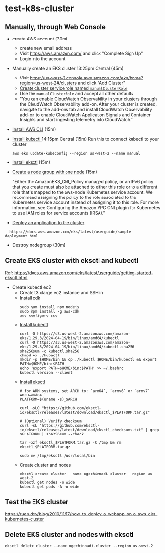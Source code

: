 # test-k8s-cluster
## Manually, through Web Console
- create AWS account (30m)
    + create new email address
    + Visit https://aws.amazon.com/ and click "Complete Sign Up"
    + Login into the account

- Manually create an EKS cluster 13:25pm Central (45m)
    + Visit https://us-west-2.console.aws.amazon.com/eks/home?region=us-west-2#/clusters and click "Add Cluster"
    + [Create cluster service role named `manualClusterRole`](https://docs.aws.amazon.com/eks/latest/userguide/service_IAM_role.html#create-service-role)
    + Use the `manualClusterRole` and accept all other defaults
    + "You can enable CloudWatch Observability in your clusters through the CloudWatch Observability add-on. After your cluster is created, navigate to the add-ons tab and install CloudWatch Observability add-on to enable CloudWatch Application Signals and Container Insights and start ingesting telemetry into CloudWatch."

- [Install AWS CLI](https://docs.aws.amazon.com/cli/latest/userguide/getting-started-install.html) (15m)

- [Install kubectl ](https://docs.aws.amazon.com/eks/latest/userguide/install-kubectl.html) 14:15pm Central (15m)
  Run this to connect kubectl to your cluster
  ```
  aws eks update-kubeconfig --region us-west-2 --name manual
  ```
- [Install eksctl](https://eksctl.io/installation/) (15m)

- [Create a node group with one node](https://docs.aws.amazon.com/eks/latest/userguide/create-managed-node-group.html) (15m)

  "Either the AmazonEKS_CNI_Policy managed policy, or an IPv6 policy that you create must also be attached to either this role or to a different role that's mapped to the aws-node Kubernetes service account. We recommend assigning the policy to the role associated to the Kubernetes service account instead of assigning it to this role. For more information, see Configuring the Amazon VPC CNI plugin for Kubernetes to use IAM roles for service accounts (IRSA)."

- [Deploy an application to the cluster](https://ruan.dev/blog/2019/11/17/how-to-deploy-a-webapp-on-a-aws-eks-kubernetes-cluster)
```
  https://docs.aws.amazon.com/eks/latest/userguide/sample-deployment.html
```



- Destroy nodegroup (30m)

## Create EKS cluster with eksctl and kubectl
Ref: https://docs.aws.amazon.com/eks/latest/userguide/getting-started-eksctl.html


- Create kubectl ec2
	+ Create t3.xlarge ec2 instance and SSH in
	+ Install cdk
        ```
		sudo yum install npm nodejs
		sudo npm install -g aws-cdk
		aws configure sso
        ```
	+ [Install kubectl](https://docs.aws.amazon.com/eks/latest/userguide/install-kubectl.html)
        ```
		curl -O https://s3.us-west-2.amazonaws.com/amazon-eks/1.29.3/2024-04-19/bin/linux/amd64/kubectl
		curl -O https://s3.us-west-2.amazonaws.com/amazon-eks/1.29.3/2024-04-19/bin/linux/amd64/kubectl.sha256
		sha256sum -c kubectl.sha256
		chmod +x ./kubectl
		mkdir -p $HOME/bin && cp ./kubectl $HOME/bin/kubectl && export PATH=$HOME/bin:$PATH
		echo 'export PATH=$HOME/bin:$PATH' >> ~/.bashrc
		kubectl version --client
        ```
	+ [Install eksctl](https://eksctl.io/installation/)
        ```
		# for ARM systems, set ARCH to: `arm64`, `armv6` or `armv7`
		ARCH=amd64
		PLATFORM=$(uname -s)_$ARCH

		curl -sLO "https://github.com/eksctl-io/eksctl/releases/latest/download/eksctl_$PLATFORM.tar.gz"
        
		# (Optional) Verify checksum
		curl -sL "https://github.com/eksctl-io/eksctl/releases/latest/download/eksctl_checksums.txt" | grep $PLATFORM | sha256sum --check

		tar -xzf eksctl_$PLATFORM.tar.gz -C /tmp && rm eksctl_$PLATFORM.tar.gz

		sudo mv /tmp/eksctl /usr/local/bin
        ```
	+ Create cluster and nodes
        ```
		eksctl create cluster --name ogechinnadi-cluster --region us-west-2
		kubectl get nodes -o wide
		kubectl get pods -A -o wide
        ```





## Test the EKS cluster
https://ruan.dev/blog/2019/11/17/how-to-deploy-a-webapp-on-a-aws-eks-kubernetes-cluster




## Delete EKS cluster and nodes with eksctl
```
eksctl delete cluster --name ogechinnadi-cluster --region us-west-2
```

